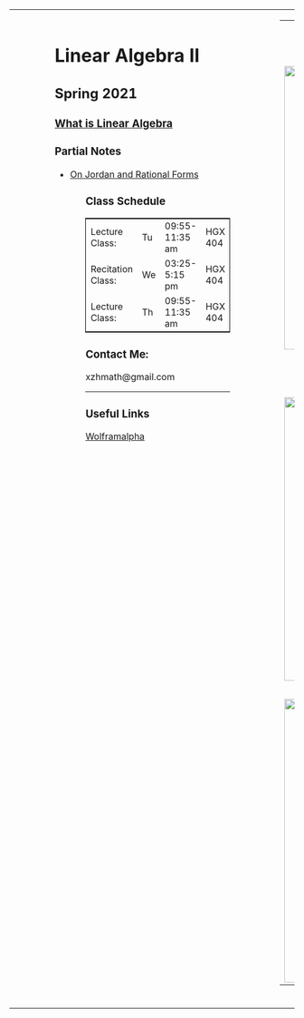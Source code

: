 

<table width="100%" height="100%" cellspacing="0" cellpadding="0" border="0">
<tr>
<td style="padding: 1em 5em 1em 5em" valign="top" width="800">

<h1>
Linear Algebra II 
</h1>
<h2>
Spring 2021
</h2>

<h3>
<a href="https://en.wikipedia.org/wiki/Linear_algebra">What is Linear Algebra</a>
</h3>

<h3>
Partial Notes
</h3>
<ul>
<li>
<a href="JordanForm">On Jordan and Rational Forms </a>
</li>
<ul>


<h3>
Class Schedule
</h3>
<table width="500" cellspacing="1" cellpadding="1" border="0" style="border-width: 1px; border-color:#000000; border-style: solid;">
<tr><td width="45%">Lecture Class:</td> <td width="10%"> Tu </td> <td width="30%">09:55-11:35 am</td> <td width="25%">HGX 404 </td></tr>
<tr><td width="45%">Recitation Class:</td> <td width="10%"> We  </td> <td width="30%">03:25-5:15 pm</td> <td width="30%"> HGX 404</td></tr>
<tr><td width="45%">Lecture Class:</td> <td width="10%"> Th </td> <td width="30%">09:55-11:35 am</td> <td width="25%">HGX 404</td></tr>
</table>

<h3>
Contact Me: 
</h3>
<p>
xzhmath@gmail.com
</p>
<hr>
<h3>
Useful Links
</h3>
<p>
<a href="http://www.wolframalpha.com/">Wolframalpha</a>
</p>



<td  width="500" style = "vertical-align: top">

<table width="500" cellspacing="0" cellpadding="0" border="0">
<tr><td colspan="6">&nbsp;</td></tr>
<tr><td colspan="6">&nbsp;</td></tr>
<tr><td colspan="6">&nbsp;</td></tr>
<tr><td colspan="6"><img src="linear.jpg" width="500"></td></tr>
<tr><td colspan="6">&nbsp;</td></tr>
<tr><td colspan="6">&nbsp;</td></tr>
<tr><td colspan="6">&nbsp;</td></tr>
<tr><td colspan="6"><center><img src="lie.gif" width="500"></center></td></tr>
<tr><td colspan="6">&nbsp;</td></tr>
<tr><td colspan="6"><center><img src="intpic.jpg" width="500"></center></td></tr>
</table>
&nbsp;

</td>
</tr>


</table>
